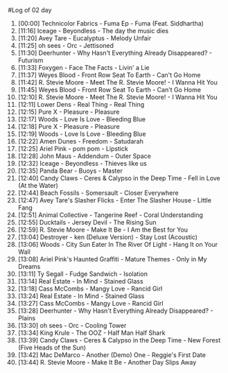 #Log of 02 day

1. [00:00] Technicolor Fabrics - Fuma Ep - Fuma (Feat. Siddhartha)
1. [11:16] Iceage - Beyondless - The day the music dies
1. [11:20] Avey Tare - Eucalyptus - Melody Unfair
1. [11:25] oh sees - Orc - Jettisoned
1. [11:30] Deerhunter - Why Hasn't Everything Already Disappeared? - Futurism
1. [11:33] Foxygen - Face The Facts - Livin' a Lie
1. [11:37] Weyes Blood - Front Row Seat To Earth - Can't Go Home
1. [11:42] R. Stevie Moore - Meet The R. Stevie Moore! - I Wanna Hit You
1. [11:45] Weyes Blood - Front Row Seat To Earth - Can't Go Home
1. [12:10] R. Stevie Moore - Meet The R. Stevie Moore! - I Wanna Hit You
1. [12:11] Lower Dens - Real Thing - Real Thing
1. [12:15] Pure X - Pleasure - Pleasure
1. [12:17] Woods - Love Is Love - Bleeding Blue
1. [12:18] Pure X - Pleasure - Pleasure
1. [12:19] Woods - Love Is Love - Bleeding Blue
1. [12:22] Amen Dunes - Freedom - Satudarah
1. [12:25] Ariel Pink - pom pom - Lipstick
1. [12:28] John Maus - Addendum - Outer Space
1. [12:32] Iceage - Beyondless - Thieves like us
1. [12:35] Panda Bear - Buoys - Master
1. [12:40] Candy Claws - Ceres & Calypso in the Deep Time - Fell in Love (At the Water)
1. [12:44] Beach Fossils - Somersault - Closer Everywhere
1. [12:47] Avey Tare's Slasher Flicks - Enter The Slasher House - Little Fang
1. [12:51] Animal Collective - Tangerine Reef - Coral Understanding
1. [12:55] Ducktails - Jersey Devil - The Rising Sun
1. [12:59] R. Stevie Moore - Make It Be - I Am the Best for You
1. [13:04] Destroyer - ken (Deluxe Version) - Stay Lost (Acoustic)
1. [13:06] Woods - City Sun Eater In The River Of Light - Hang It on Your Wall
1. [13:08] Ariel Pink's Haunted Graffiti - Mature Themes - Only in My Dreams
1. [13:11] Ty Segall - Fudge Sandwich - Isolation
1. [13:14] Real Estate - In Mind - Stained Glass
1. [13:18] Cass McCombs - Mangy Love - Rancid Girl
1. [13:24] Real Estate - In Mind - Stained Glass
1. [13:27] Cass McCombs - Mangy Love - Rancid Girl
1. [13:28] Deerhunter - Why Hasn't Everything Already Disappeared? - Plains
1. [13:30] oh sees - Orc - Cooling Tower
1. [13:34] King Krule - The OOZ - Half Man Half Shark
1. [13:39] Candy Claws - Ceres & Calypso in the Deep Time - New Forest (Five Heads of the Sun)
1. [13:42] Mac DeMarco - Another (Demo) One - Reggie's First Date
1. [13:44] R. Stevie Moore - Make It Be - Another Day Slips Away
